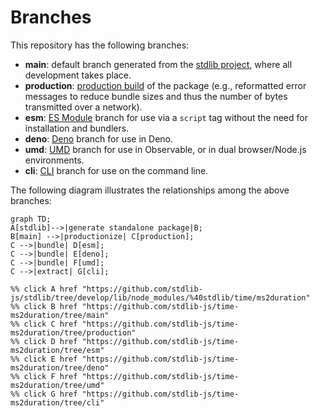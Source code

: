 <!--

@license Apache-2.0

Copyright (c) 2023 The Stdlib Authors.

Licensed under the Apache License, Version 2.0 (the "License");
you may not use this file except in compliance with the License.
You may obtain a copy of the License at

    http://www.apache.org/licenses/LICENSE-2.0

Unless required by applicable law or agreed to in writing, software
distributed under the License is distributed on an "AS IS" BASIS,
WITHOUT WARRANTIES OR CONDITIONS OF ANY KIND, either express or implied.
See the License for the specific language governing permissions and
limitations under the License.

-->

# Branches

This repository has the following branches:

-   **main**: default branch generated from the [stdlib project][stdlib-url], where all development takes place.
-   **production**: [production build][production-url] of the package (e.g., reformatted error messages to reduce bundle sizes and thus the number of bytes transmitted over a network).
-   **esm**: [ES Module][esm-url] branch for use via a `script` tag without the need for installation and bundlers.
-   **deno**: [Deno][deno-url] branch for use in Deno.
-   **umd**: [UMD][umd-url] branch for use in Observable, or in dual browser/Node.js environments.
-   **cli**: [CLI][cli-url] branch for use on the command line.

The following diagram illustrates the relationships among the above branches:

```mermaid
graph TD;
A[stdlib]-->|generate standalone package|B;
B[main] -->|productionize| C[production];
C -->|bundle| D[esm];
C -->|bundle| E[deno];
C -->|bundle| F[umd];
C -->|extract| G[cli];

%% click A href "https://github.com/stdlib-js/stdlib/tree/develop/lib/node_modules/%40stdlib/time/ms2duration"
%% click B href "https://github.com/stdlib-js/time-ms2duration/tree/main"
%% click C href "https://github.com/stdlib-js/time-ms2duration/tree/production"
%% click D href "https://github.com/stdlib-js/time-ms2duration/tree/esm"
%% click E href "https://github.com/stdlib-js/time-ms2duration/tree/deno"
%% click F href "https://github.com/stdlib-js/time-ms2duration/tree/umd"
%% click G href "https://github.com/stdlib-js/time-ms2duration/tree/cli"
```

[stdlib-url]: https://github.com/stdlib-js/stdlib/tree/develop/lib/node_modules/%40stdlib/time/ms2duration
[production-url]: https://github.com/stdlib-js/time-ms2duration/tree/production
[deno-url]: https://github.com/stdlib-js/time-ms2duration/tree/deno
[umd-url]: https://github.com/stdlib-js/time-ms2duration/tree/umd
[esm-url]: https://github.com/stdlib-js/time-ms2duration/tree/esm
[cli-url]: https://github.com/stdlib-js/time-ms2duration/tree/cli